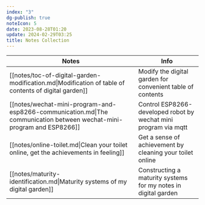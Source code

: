```yaml
---
index: "3"
dg-publish: true
noteIcon: 5
date: 2023-08-28T01:20
update: 2024-02-29T03:25
title: Notes Collection
---
```

| Notes                                                                                                                 | Info                                                            |
| --------------------------------------------------------------------------------------------------------------------- | --------------------------------------------------------------- |
| [[notes/toc-of-digital-garden-modification.md\|Modification of table of contents of digital garden]]                  | Modify the digital garden for convenient table of contents      |
| [[notes/wechat-mini-program-and-esp8266-communication.md\|The communication between wechat-mini-program and ESP8266]] | Control ESP8266-developed robot by wechat mini program via mqtt |
| [[notes/online-toilet.md\|Clean your toilet online, get the achievements in feeling]]                                 | Get a sense of achievement by cleaning your toilet online       |
| [[notes/maturity-identification.md\|Maturity systems of my digital garden]]                                           | Constructing a maturity systems for my notes in digital garden  |

